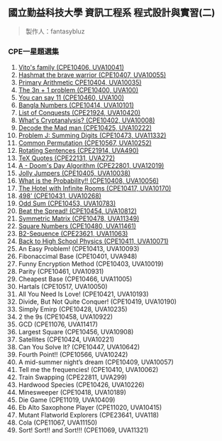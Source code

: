 ## 國立勤益科技大學 資訊工程系 程式設計與實習(二)
> 製作人：fantasybluz 
### CPE一星題選集
1.	[Vito's family	(CPE10406, UVA10041) ](uva10041/uva10041.java)
2.	[Hashmat the brave warrior	(CPE10407, UVA10055)](uva10055/uva10055.java)
3.	[Primary Arithmetic	CPE10404, UVA10035)](uva10035/uva10035.java)
4.	[The 3n + 1 problem	(CPE10400, UVA100)](uva100/uva100.java)
5.	[You can say 11 (CPE10460, UVA100)](uva10400/uva10400.java)
6.	[Bangla Numbers	(CPE10414, UVA10101)](uva10101/uva10101.java)
7.	[List of Conquests 	(CPE21924, UVA10420)](uva10420/uva10420.java)
8.	[What's Cryptanalysis?	(CPE10402, UVA10008)](uva10008/uva10008.java)
9.	[Decode the Mad man	(CPE10425, UVA10222)](uva10222/uva10222.java)
10.	[Problem J: Summing Digits	(CPE10473, UVA11332)](uva11332/uva11332.java)
11.	[Common Permutation	(CPE10567, UVA10252)](uva10252/uva10252.java)
12.	[Rotating Sentences	(CPE21914, UVA490)](uva490/uva490.java)
13.	[TeX Quotes	(CPE22131, UVA272)](uva272/uva272.java)
14.	[A - Doom's Day Algorithm (CPE22801, UVA12019)](uva12019/uva12019.java)
15.	[Jolly Jumpers	(CPE10405, UVA10038)](uva10038/uva10038.java)
16.	[What is the Probability!! (CPE10408, UVA10056)](uva10056/uva10056.java)
17.	[The Hotel with Infinite Rooms	(CPE10417, UVA10170)](uva10170/uva10170.java)
18.	[498’	(CPE10431, UVA10268)](uva10268/uva10268.java)
19.	[Odd Sum	(CPE10453, UVA10783)](uva10783/uva10783.java)
20.	[Beat the Spread!	(CPE10454, UVA10812)](uva10812/uva10812.java)
21.	[Symmetric Matrix	(CPE10478, UVA11349)](uva11349/uva11349.java)
22.	[Square Numbers	(CPE10480, UVA11461)](uva11461/uva11461.java)
23.	[B2-Sequence	(CPE23621, UVA11063)](uva11063/uva11063.java)
24.	[Back to High School Physics	(CPE10411, UVA10071)](uva10071/uva10071.java)
25.	An Easy Problem!	(CPE10413, UVA10093)
26.	Fibonaccimal Base	(CPE10401, UVA948)
27.	Funny Encryption Method	(CPE10403, UVA10019)
28.	Parity	(CPE10461, UVA10931)
29.	Cheapest Base	(CPE10466, UVA11005)
30.	Hartals	(CPE10517, UVA10050)
31.	All You Need Is Love!	(CPE10421, UVA10193)
32.	Divide, But Not Quite Conquer!	(CPE10419, UVA10190)
33.	Simply Emirp	(CPE10428, UVA10235)
34.	2 the 9s	(CPE10458, UVA10922)
35.	GCD	(CPE11076, UVA11417)
36.	Largest Square	(CPE10456, UVA10908)
37.	Satellites	(CPE10424, UVA10221)
38.	Can You Solve It?	(CPE10447, UVA10642)
39.	Fourth Point!!	(CPE10566, UVA10242)
40.	A mid-summer night’s dream	(CPE10409, UVA10057)
41.	Tell me the frequencies!	(CPE10410, UVA10062)
42.	Train Swapping	(CPE22811, UVA299)
43.	Hardwood Species	(CPE10426, UVA10226)
44.	Minesweeper	(CPE10418, UVA10189)
45.	Die Game	(CPE11019, UVA10409)
46.	Eb Alto Saxophone Player	(CPE11020, UVA10415)
47.	Mutant Flatworld Explorers	(CPE23641, UVA118)
48.	Cola	(CPE11067, UVA11150)
49.	Sort! Sort!! and Sort!!!	(CPE11069, UVA11321)